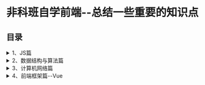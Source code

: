 # 非科班自学前端--总结一些重要的知识点
## 目录
<details>
<summary>1、JS篇</summary>
  
1.1 [对象的创建和继承](https://github.com/IamHuadong/blogs/issues/1)  
1.2 [对象的浅拷贝和深拷贝](https://github.com/IamHuadong/blogs/issues/2)  
1.3 [new的过程--手写new](https://github.com/IamHuadong/blogs/issues/3)  
1.4 [对闭包的理解（垃圾回收机制）与应用（防抖、节流）](https://github.com/IamHuadong/blogs/issues/3)  
</details>
<details>
<summary>2、数据结构与算法篇</summary>
  
2.1 [栈和队列](https://github.com/IamHuadong/blogs/issues/4)  
2.2 [链表](https://github.com/IamHuadong/blogs/issues/5)  
2.3 [冒泡排序](https://github.com/IamHuadong/blogs/issues/6)  
2.4 [快速排序](https://github.com/IamHuadong/blogs/issues/7)  
</details>
<details>
<summary>3、计算机网络篇</summary>
   
</details>
<details>
<summary>4、前端框架篇--Vue</summary>
   
</details>
